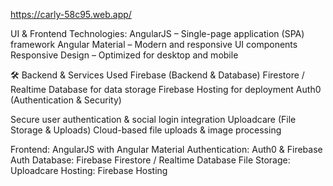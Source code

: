 https://carly-58c95.web.app/

UI & Frontend Technologies:
AngularJS – Single-page application (SPA) framework
Angular Material – Modern and responsive UI components
Responsive Design – Optimized for desktop and mobile

🛠️ Backend & Services Used
Firebase (Backend & Database)
Firestore / Realtime Database for data storage
Firebase Hosting for deployment
Auth0 (Authentication & Security)

Secure user authentication & social login integration
Uploadcare (File Storage & Uploads)
Cloud-based file uploads & image processing

Frontend: AngularJS with Angular Material
Authentication: Auth0 & Firebase Auth
Database: Firebase Firestore / Realtime Database
File Storage: Uploadcare
Hosting: Firebase Hosting

